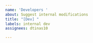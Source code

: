 ```yaml
---
name: 'Developers '
about: Suggest internal modifications
title: "[Dev] "
labels: internal dev
assignees: dtinas10 

---
```



